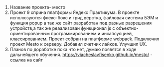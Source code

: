 1. Название проекта- место
2. Проект 9 сприна платформы Яндекс Практикума. В проекте исполюзуются флекс-бокс и грид верстка, файловая система БЭМ и функция popup а так же сайт разработан под разные разрешения устройств,а так же реаализован функционал js с объектно-ориентированным программированием и инкапсуяцией, классированием. Проект собран на платформе webpack. Подключил проект Mesto к серверу. Добавил счетчик лайков. Улучшил UX.
3. Планов по доработке пока что нет, думаю появятся в ходе дальнейшего обучения.
https://viacheslavfisenko.github.io/mesto/ - ссылка на сайт

 